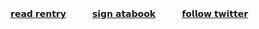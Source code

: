 [𝗿𝗲𝗮𝗱 𝗿𝗲𝗻𝘁𝗿𝘆](https://rentry.co/1xbladekind)　　　[𝘀𝗶𝗴𝗻 𝗮𝘁𝗮𝗯𝗼𝗼𝗸](https://catnip.atabook.org)　　　[𝗳𝗼𝗹𝗹𝗼𝘄 𝘁𝘄𝗶𝘁𝘁𝗲𝗿](https://twitter.com/1xbladekind)
